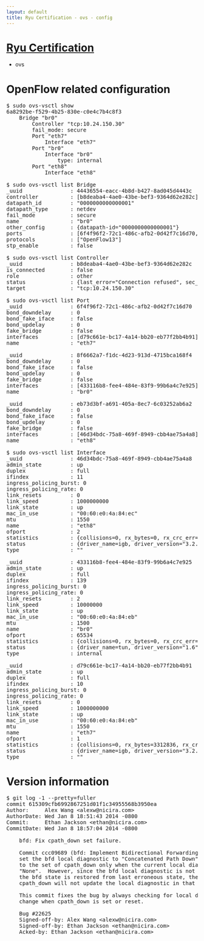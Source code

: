 ```yaml
---
layout: default
title: Ryu Certification - ovs - config
---
```

# [Ryu Certification](http://osrg.github.io/ryu/certification.html)
* ovs 

# OpenFlow related configuration
<pre>
$ sudo ovs-vsctl show
6a8292be-f529-4b25-830e-c0e4c7b4c8f3
    Bridge "br0"
        Controller "tcp:10.24.150.30"
        fail_mode: secure
        Port "eth7"
            Interface "eth7"
        Port "br0"
            Interface "br0"
                type: internal
        Port "eth8"
            Interface "eth8"

$ sudo ovs-vsctl list Bridge
_uuid               : 44436554-eacc-4b8d-b427-8ad045d4443c
controller          : [b8deaba4-4ae0-43be-bef3-9364d62e282c]
datapath_id         : "0000000000000001"
datapath_type       : netdev
fail_mode           : secure
name                : "br0"
other_config        : {datapath-id="0000000000000001"}
ports               : [6f4f96f2-72c1-486c-afb2-0d42f7c16d70, 8f6662a7-f1dc-4d23-913d-4715bca168f4, eb73d3bf-a691-405a-8ec7-6c03252ab6a2]
protocols           : ["OpenFlow13"]
stp_enable          : false

$ sudo ovs-vsctl list Controller
_uuid               : b8deaba4-4ae0-43be-bef3-9364d62e282c
is_connected        : false
role                : other
status              : {last_error="Connection refused", sec_since_connect="297", sec_since_disconnect="3", state=BACKOFF}
target              : "tcp:10.24.150.30"

$ sudo ovs-vsctl list Port
_uuid               : 6f4f96f2-72c1-486c-afb2-0d42f7c16d70
bond_downdelay      : 0
bond_fake_iface     : false
bond_updelay        : 0
fake_bridge         : false
interfaces          : [d79c661e-bc17-4a14-bb20-eb77f2bb4b91]
name                : "eth7"

_uuid               : 8f6662a7-f1dc-4d23-913d-4715bca168f4
bond_downdelay      : 0
bond_fake_iface     : false
bond_updelay        : 0
fake_bridge         : false
interfaces          : [433116b8-fee4-484e-83f9-99b6a4c7e925]
name                : "br0"

_uuid               : eb73d3bf-a691-405a-8ec7-6c03252ab6a2
bond_downdelay      : 0
bond_fake_iface     : false
bond_updelay        : 0
fake_bridge         : false
interfaces          : [46d34bdc-75a8-469f-8949-cbb4ae75a4a8]
name                : "eth8"

$ sudo ovs-vsctl list Interface
_uuid               : 46d34bdc-75a8-469f-8949-cbb4ae75a4a8
admin_state         : up
duplex              : full
ifindex             : 11
ingress_policing_burst: 0
ingress_policing_rate: 0
link_resets         : 0
link_speed          : 1000000000
link_state          : up
mac_in_use          : "00:60:e0:4a:84:ec"
mtu                 : 1550
name                : "eth8"
ofport              : 2
statistics          : {collisions=0, rx_bytes=0, rx_crc_err=0, rx_dropped=0, rx_errors=0, rx_frame_err=0, rx_over_err=0, rx_packets=0, tx_bytes=1095608, tx_dropped=0, tx_errors=0, tx_packets=11814}
status              : {driver_name=igb, driver_version="3.2.10-k", firmware_version="3.10-0"}
type                : ""

_uuid               : 433116b8-fee4-484e-83f9-99b6a4c7e925
admin_state         : up
duplex              : full
ifindex             : 139
ingress_policing_burst: 0
ingress_policing_rate: 0
link_resets         : 2
link_speed          : 10000000
link_state          : up
mac_in_use          : "00:60:e0:4a:84:eb"
mtu                 : 1500
name                : "br0"
ofport              : 65534
statistics          : {collisions=0, rx_bytes=0, rx_crc_err=0, rx_dropped=0, rx_errors=0, rx_frame_err=0, rx_over_err=0, rx_packets=0, tx_bytes=0, tx_dropped=0, tx_errors=0, tx_packets=0}
status              : {driver_name=tun, driver_version="1.6", firmware_version="N/A"}
type                : internal

_uuid               : d79c661e-bc17-4a14-bb20-eb77f2bb4b91
admin_state         : up
duplex              : full
ifindex             : 10
ingress_policing_burst: 0
ingress_policing_rate: 0
link_resets         : 0
link_speed          : 1000000000
link_state          : up
mac_in_use          : "00:60:e0:4a:84:eb"
mtu                 : 1550
name                : "eth7"
ofport              : 1
statistics          : {collisions=0, rx_bytes=3312836, rx_crc_err=0, rx_dropped=0, rx_errors=0, rx_frame_err=0, rx_over_err=0, rx_packets=33622, tx_bytes=0, tx_dropped=0, tx_errors=0, tx_packets=0}
status              : {driver_name=igb, driver_version="3.2.10-k", firmware_version="3.10-0"}
type                : ""
</pre>

# Version information
<pre>
$ git log -1 --pretty=fuller
commit 615309cfb6992867251d01f1c34955568b3950ea
Author:     Alex Wang &lt;alexw@nicira.com&gt;
AuthorDate: Wed Jan 8 18:51:43 2014 -0800
Commit:     Ethan Jackson &lt;ethan@nicira.com&gt;
CommitDate: Wed Jan 8 18:57:04 2014 -0800

    bfd: Fix cpath_down set failure.
    
    Commit ccc09689 (bfd: Implement Bidirectional Forwarding Detection.)
    set the bfd local diagnostic to "Concatenated Path Down" in response
    to the set of cpath_down only when the current local diagnostic is
    "None".  However, since the bfd local diagnostic is not reset when
    the bfd state is restored from last erroneous state, the set of
    cpath_down will not update the local diagnostic in that case.
    
    This commit fixes the bug by always checking for local diagnostic
    change when cpath_down is set or reset.
    
    Bug #22625
    Signed-off-by: Alex Wang &lt;alexw@nicira.com&gt;
    Signed-off-by: Ethan Jackson &lt;ethan@nicira.com&gt;
    Acked-by: Ethan Jackson &lt;ethan@nicira.com&gt;
</pre>
